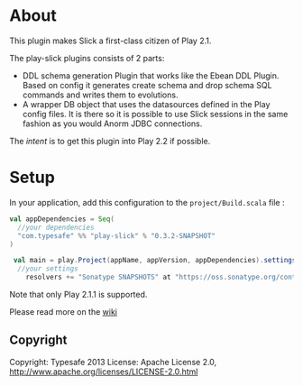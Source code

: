 # About

This plugin makes Slick a first-class citizen of Play 2.1.

The play-slick plugins consists of 2 parts:
 - DDL schema generation Plugin that works like the Ebean DDL Plugin. Based on config it generates create schema and drop schema SQL commands and writes them to evolutions.
 - A wrapper DB object that uses the datasources defined in the Play config files. It is there so it is possible to use Slick sessions in the same fashion as you would Anorm JDBC connections.

The *intent* is to get this plugin into Play 2.2 if possible.



# Setup
In your application, add this configuration to the `project/Build.scala` file :

```scala
val appDependencies = Seq(
  //your dependencies
  "com.typesafe" %% "play-slick" % "0.3.2-SNAPSHOT" 
)

 val main = play.Project(appName, appVersion, appDependencies).settings(
  //your settings
    resolvers += "Sonatype SNAPSHOTS" at "https://oss.sonatype.org/content/repositories/snapshots") 
```

Note that only Play 2.1.1 is supported.

Please read more on the [wiki](https://github.com/freekh/play-slick/wiki/Usage)

Copyright
---------

Copyright: Typesafe 2013
License: Apache License 2.0, http://www.apache.org/licenses/LICENSE-2.0.html
